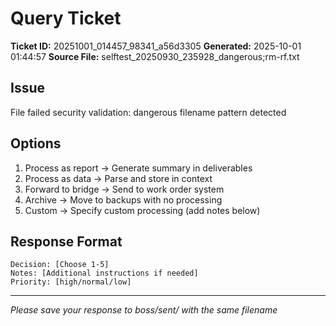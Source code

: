 # Query Ticket

**Ticket ID:** 20251001_014457_98341_a56d3305
**Generated:** 2025-10-01 01:44:57
**Source File:** selftest_20250930_235928_dangerous;rm-rf.txt

## Issue
File failed security validation: dangerous filename pattern detected

## Options
1. Process as report → Generate summary in deliverables
2. Process as data → Parse and store in context
3. Forward to bridge → Send to work order system
4. Archive → Move to backups with no processing
5. Custom → Specify custom processing (add notes below)

## Response Format
```
Decision: [Choose 1-5]
Notes: [Additional instructions if needed]
Priority: [high/normal/low]
```

---
*Please save your response to boss/sent/ with the same filename*
